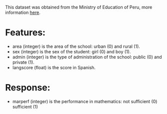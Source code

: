 This dataset was obtained from the Ministry of Education of Peru, more information [here](http://www.teses.usp.br/teses/disponiveis/104/104131/tde-06092017-160302/en.php).

# Features:

* area (integer) is the area of the school: urban (0) and rural (1).
* sex (integer) is the sex of the student: girl (0) and boy (1).
* admin (integer) is the type of administration of the school: public (0) and private (1).
* langscore (float) is the score in Spanish.

# Response:

* marperf (integer) is the performance in mathematics: not sufficient (0) sufficient (1)



